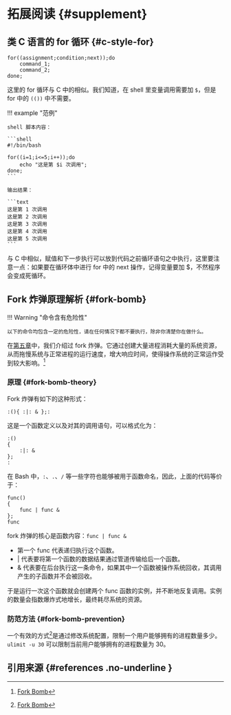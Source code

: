 # 拓展阅读 {#supplement}

## 类 C 语言的 for 循环 {#c-style-for}

```shell
for((assignment;condition;next));do
    command_1;
    command_2;
done;
```

这里的 for 循环与 C 中的相似。我们知道，在 shell 里变量调用需要加 `$`，但是 for 中的 `(())` 中不需要。

!!! example "范例"

    shell 脚本内容：

    ```shell
    #!/bin/bash

    for((i=1;i<=5;i++));do
        echo "这是第 $i 次调用";
    done;
    ```

    输出结果：

    ```text
    这是第 1 次调用
    这是第 2 次调用
    这是第 3 次调用
    这是第 4 次调用
    这是第 5 次调用
    ```

与 C 中相似，赋值和下一步执行可以放到代码之前循环语句之中执行，这里要注意一点：如果要在循环体中进行 for 中的 next 操作，记得变量要加 $，不然程序会变成死循环。

## Fork 炸弹原理解析 {#fork-bomb}

!!! Warning "命令含有危险性"

    以下的命令均包含一定的危险性，请在任何情况下都不要执行，除非你清楚你在做什么。

在[第五章](../Ch05/index.md)中，我们介绍过 fork 炸弹。它通过创建大量进程消耗大量的系统资源，从而拖慢系统与正常进程的运行速度，增大响应时间，使得操作系统的正常运作受到较大影响。[^1]

### 原理 {#fork-bomb-theory}

Fork 炸弹有如下的这种形式：

```shell
:(){ :|: & };:
```

这是一个函数定义以及对其的调用语句，可以格式化为：

```shell
:()
{
    :|: &
};
:
```

在 Bash 中，`:`、`.`、`/` 等一些字符也能够被用于函数命名，因此，上面的代码等价于：

```shell
func()
{
    func | func &
};
func
```

fork 炸弹的核心是函数内容：`func | func &`

-   第一个 func 代表递归执行这个函数。
-   | 代表要将第一个函数的数据结果通过管道传输给后一个函数。
-   & 代表要在后台执行这一条命令，如果其中一个函数被操作系统回收，其调用产生的子函数并不会被回收。

于是运行一次这个函数就会创建两个 func 函数的实例，并不断地反复调用。实例的数量会指数爆炸式地增长，最终耗尽系统的资源。

### 防范方法 {#fork-bomb-prevention}

一个有效的方式[^1]是通过修改系统配置，限制一个用户能够拥有的进程数量多少。`ulimit -u 30` 可以限制当前用户能够拥有的进程数量为 30。

## 引用来源 {#references .no-underline }

[^1]: [Fork Bomb](https://en.wikipedia.org/wiki/Fork_bomb)

